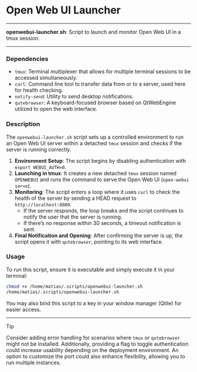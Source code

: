 # Open Web UI Launcher

---

**openwebui-launcher.sh**: Script to launch and monitor Open Web UI in a tmux session.

---

### Dependencies

- `tmux`: Terminal multiplexer that allows for multiple terminal sessions to be accessed simultaneously.
- `curl`: Command line tool to transfer data from or to a server, used here for health checking.
- `notify-send`: Utility to send desktop notifications.
- `qutebrowser`: A keyboard-focused browser based on QtWebEngine utilized to open the web interface.

### Description

The `openwebui-launcher.sh` script sets up a controlled environment to run an Open Web UI server within a detached `tmux` session and checks if the server is running correctly. 

1. **Environment Setup**: The script begins by disabling authentication with `export WEBUI_AUTH=0`.
2. **Launching in tmux**: It creates a new detached `tmux` session named `OPENWEBUI` and runs the command to serve the Open Web UI (`open-webui serve`).
3. **Monitoring**: The script enters a loop where it uses `curl` to check the health of the server by sending a HEAD request to `http://localhost:8080`. 
   - If the server responds, the loop breaks and the script continues to notify the user that the server is running.
   - If there’s no response within 30 seconds, a timeout notification is sent.
4. **Final Notification and Opening**: After confirming the server is up, the script opens it with `qutebrowser`, pointing to its web interface.

### Usage

To run this script, ensure it is executable and simply execute it in your terminal:

```bash
chmod +x /home/matias/.scripts/openwebui-launcher.sh
/home/matias/.scripts/openwebui-launcher.sh
```

You may also bind this script to a key in your window manager (Qtile) for easier access.

---

> [!TIP]  
> Consider adding error handling for scenarios where `tmux` or `qutebrowser` might not be installed. Additionally, providing a flag to toggle authentication could increase usability depending on the deployment environment. An option to customize the port could also enhance flexibility, allowing you to run multiple instances.